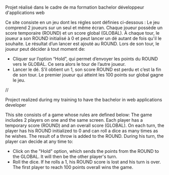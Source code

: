 Projet réalisé dans le cadre de ma formation bachelor développeur d'applications web

Ce site consiste en un jeu dont les régles sont définies ci-dessous :
Le jeu comprend 2 joueurs sur un seul et même écran.
Chaque joueur possède un score temporaire (ROUND) et un score global (GLOBAL). À chaque tour, le joueur a son ROUND initialisé à 0 et peut lancer un dé autant de fois qu'il le souhaite. Le résultat d’un lancer est ajouté au ROUND.
Lors de son tour, le joueur peut décider à tout moment de:
- Cliquer sur l’option “Hold”, qui permet d’envoyer les points du ROUND vers le GLOBAL. Ce sera alors le tour de l’autre joueur.
- Lancer le dé. S’il obtient un 1, son score ROUND est perdu et c’est la fin de son tour.
Le premier joueur qui atteint les 100 points sur global gagne le jeu.

//

Project realized during my training to have the bachelor in web applications developer

This site consists of a game whose rules are defined below:
The game includes 2 players on one and the same screen.
Each player has a temporary score (ROUND) and an overall score (GLOBAL).
On each turn, the player has his ROUND initialized to 0 and can roll a dice as many times as he wishes.
The result of a throw is added to the ROUND. During his turn, the player can decide at any time to:
- Click on the "Hold" option, which sends the points from the ROUND to the GLOBAL. It will then be the other player's turn.
- Roll the dice. If he rolls a 1, his ROUND score is lost and his turn is over.
The first player to reach 100 points overall wins the game.
